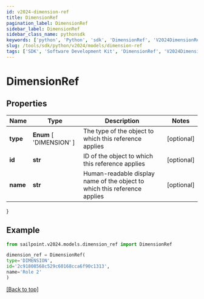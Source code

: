 ```yaml
---
id: v2024-dimension-ref
title: DimensionRef
pagination_label: DimensionRef
sidebar_label: DimensionRef
sidebar_class_name: pythonsdk
keywords: ['python', 'Python', 'sdk', 'DimensionRef', 'V2024DimensionRef']
slug: /tools/sdk/python/v2024/models/dimension-ref
tags: ['SDK', 'Software Development Kit', 'DimensionRef', 'V2024DimensionRef']
---
```


# DimensionRef

## Properties

| Name | Type | Description | Notes |
| --- | --- | --- | --- |
| **type** | **Enum** [ 'DIMENSION' ] | The type of the object to which this reference applies | [optional] |
| **id** | **str** | ID of the object to which this reference applies | [optional] |
| **name** | **str** | Human-readable display name of the object to which this reference applies | [optional] |

}

## Example

```python
from sailpoint.v2024.models.dimension_ref import DimensionRef

dimension_ref = DimensionRef(
type='DIMENSION',
id='2c91808568c529c60168cca6f90c1313',
name='Role 2'
)

```

[[Back to top]](#)
